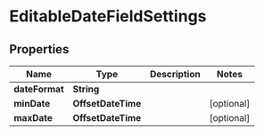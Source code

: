 

# EditableDateFieldSettings


## Properties

| Name | Type | Description | Notes |
|------------ | ------------- | ------------- | -------------|
|**dateFormat** | **String** |  |  |
|**minDate** | **OffsetDateTime** |  |  [optional] |
|**maxDate** | **OffsetDateTime** |  |  [optional] |



